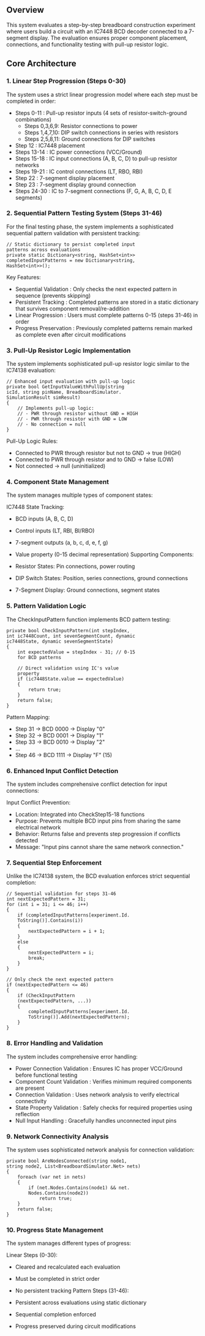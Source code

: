 ## Overview

This system evaluates a step-by-step breadboard construction experiment where users build a circuit with an IC7448 BCD decoder connected to a 7-segment display. The evaluation ensures proper component placement, connections, and functionality testing with pull-up resistor logic.

## Core Architecture

### 1. Linear Step Progression (Steps 0-30)

The system uses a strict linear progression model where each step must be completed in order:

- Steps 0-11 : Pull-up resistor inputs (4 sets of resistor-switch-ground combinations)
  - Steps 0,3,6,9: Resistor connections to power
  - Steps 1,4,7,10: DIP switch connections in series with resistors
  - Steps 2,5,8,11: Ground connections for DIP switches
- Step 12 : IC7448 placement
- Steps 13-14 : IC power connections (VCC/Ground)
- Steps 15-18 : IC input connections (A, B, C, D) to pull-up resistor networks
- Steps 19-21 : IC control connections (LT, RBO, RBI)
- Step 22 : 7-segment display placement
- Step 23 : 7-segment display ground connection
- Steps 24-30 : IC to 7-segment connections (F, G, A, B, C, D, E segments)

### 2. Sequential Pattern Testing System (Steps 31-46)

For the final testing phase, the system implements a sophisticated sequential pattern validation with persistent tracking:

```
// Static dictionary to persist completed input 
patterns across evaluations
private static Dictionary<string, HashSet<int>> 
completedInputPatterns = new Dictionary<string, 
HashSet<int>>();
```

Key Features:

- Sequential Validation : Only checks the next expected pattern in sequence (prevents skipping)
- Persistent Tracking : Completed patterns are stored in a static dictionary that survives component removal/re-addition
- Linear Progression : Users must complete patterns 0-15 (steps 31-46) in order
- Progress Preservation : Previously completed patterns remain marked as complete even after circuit modifications

### 3. Pull-Up Resistor Logic Implementation

The system implements sophisticated pull-up resistor logic similar to the IC74138 evaluation:

```
// Enhanced input evaluation with pull-up logic
private bool GetInputValueWithPullUp(string 
icId, string pinName, BreadboardSimulator.
SimulationResult simResult)
{
    // Implements pull-up logic:
    // - PWR through resistor without GND = HIGH
    // - PWR through resistor with GND = LOW
    // - No connection = null
}
```

Pull-Up Logic Rules:

- Connected to PWR through resistor but not to GND → true (HIGH)
- Connected to PWR through resistor and to GND → false (LOW)
- Not connected → null (uninitialized)

### 4. Component State Management

The system manages multiple types of component states:

IC7448 State Tracking:

- BCD inputs (A, B, C, D)
- Control inputs (LT, RBI, BI/RBO)
- 7-segment outputs (a, b, c, d, e, f, g)
- Value property (0-15 decimal representation)
  Supporting Components:

- Resistor States: Pin connections, power routing
- DIP Switch States: Position, series connections, ground connections
- 7-Segment Display: Ground connections, segment states

### 5. Pattern Validation Logic

The CheckInputPattern function implements BCD pattern testing:

```
private bool CheckInputPattern(int stepIndex, 
int ic7448Count, int sevenSegmentCount, dynamic 
ic7448State, dynamic sevenSegmentState)
{
    int expectedValue = stepIndex - 31; // 0-15 
    for BCD patterns
    
    // Direct validation using IC's value 
    property
    if (ic7448State.value == expectedValue)
    {
        return true;
    }
    return false;
}
```

Pattern Mapping:

- Step 31 → BCD 0000 → Display "0"
- Step 32 → BCD 0001 → Display "1"
- Step 33 → BCD 0010 → Display "2"
- ...
- Step 46 → BCD 1111 → Display "F" (15)

### 6. Enhanced Input Conflict Detection

The system includes comprehensive conflict detection for input connections:

Input Conflict Prevention:

- Location: Integrated into CheckStep15-18 functions
- Purpose: Prevents multiple BCD input pins from sharing the same electrical network
- Behavior: Returns false and prevents step progression if conflicts detected
- Message: "Input pins cannot share the same network connection."

### 7. Sequential Step Enforcement

Unlike the IC74138 system, the BCD evaluation enforces strict sequential completion:

```
// Sequential validation for steps 31-46
int nextExpectedPattern = 31;
for (int i = 31; i <= 46; i++)
{
    if (completedInputPatterns[experiment.Id.
    ToString()].Contains(i))
    {
        nextExpectedPattern = i + 1;
    }
    else
    {
        nextExpectedPattern = i;
        break;
    }
}

// Only check the next expected pattern
if (nextExpectedPattern <= 46)
{
    if (CheckInputPattern
    (nextExpectedPattern, ...))
    {
        completedInputPatterns[experiment.Id.
        ToString()].Add(nextExpectedPattern);
    }
}
```

### 8. Error Handling and Validation

The system includes comprehensive error handling:

- Power Connection Validation : Ensures IC has proper VCC/Ground before functional testing
- Component Count Validation : Verifies minimum required components are present
- Connection Validation : Uses network analysis to verify electrical connectivity
- State Property Validation : Safely checks for required properties using reflection
- Null Input Handling : Gracefully handles unconnected input pins

### 9. Network Connectivity Analysis

The system uses sophisticated network analysis for connection validation:

```
private bool AreNodesConnected(string node1, 
string node2, List<BreadboardSimulator.Net> nets)
{
    foreach (var net in nets)
    {
        if (net.Nodes.Contains(node1) && net.
        Nodes.Contains(node2))
            return true;
    }
    return false;
}
```

### 10. Progress State Management

The system manages different types of progress:

Linear Steps (0-30):

- Cleared and recalculated each evaluation
- Must be completed in strict order
- No persistent tracking
  Pattern Steps (31-46):

- Persistent across evaluations using static dictionary
- Sequential completion enforced
- Progress preserved during circuit modifications
